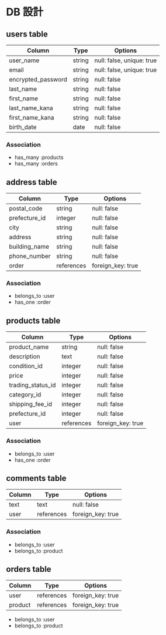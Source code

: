 # DB 設計

## users table

| Column             | Type   | Options                   |
|--------------------|--------|---------------------------|
| user_name          | string | null: false, unique: true |
| email              | string | null: false, unique: true |
| encrypted_password | string | null: false               |
| last_name          | string | null: false               |
| first_name         | string | null: false               |
| last_name_kana     | string | null: false               |
| first_name_kana    | string | null: false               |
| birth_date         | date   | null: false               |


### Association

* has_many :products
* has_many :orders


## address table

| Column             | Type       | Options           |
|--------------------|------------|-------------------|
| postal_code        | string     | null: false       |
| prefecture_id      | integer    | null: false       |
| city               | string     | null: false       |
| address            | string     | null: false       |
| building_name      | string     | null: false       |
| phone_number       | string     | null: false       |
| order              | references | foreign_key: true |


### Association

* belongs_to :user
* has_one :order


## products table

| Column            | Type       | Options           |
|-------------------|------------|-------------------|
| product_name      | string     | null: false       |
| description       | text       | null: false       |
| condition_id      | integer    | null: false       |
| price             | integer    | null: false       |
| trading_status_id | integer    | null: false       |
| category_id       | integer    | null: false       |
| shipping_fee_id   | integer    | null: false       |
| prefecture_id     | integer    | null: false       |
| user              | references | foreign_key: true |


### Association

* belongs_to :user
* has_one :order


## comments table

| Column | Type       | Options           |
|--------|------------|-------------------|
| text   | text       | null: false       |
| user   | references | foreign_key: true |


### Association

* belongs_to :user
* belongs_to :product


## orders table

| Column  | Type       | Options           |
|---------|------------|-------------------|
| user    | references | foreign_key: true |
| product | references | foreign_key: true |

* belongs_to :user
* belongs_to :product